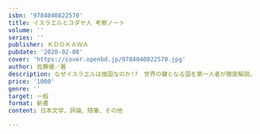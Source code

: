 ```yaml
---
isbn: '9784040822570'
title: イスラエルとユダヤ人 考察ノート
volume: ''
series: ''
publisher: ＫＤＯＫＡＷＡ
pubdate: '2020-02-08'
cover: 'https://cover.openbd.jp/9784040822570.jpg'
author: 佐藤優／著
description: なぜイスラエルは強国なのか!?　世界の鍵となる国を第一人者が徹底解説。
price: '1000'
genre: ''
target: 一般
format: 新書
content: 日本文学、評論、随筆、その他

---
```

